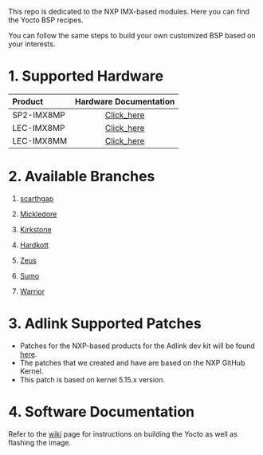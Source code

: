 This repo is dedicated to the NXP IMX-based modules. Here you can find the Yocto BSP recipes.

You can follow the same steps to build your own customized BSP based on your interests.

# 1. Supported Hardware

| Product    |                    Hardware Documentation                    |
| :--------- | :----------------------------------------------------------: |
| SP2-IMX8MP | [Click_here](https://www.adlinktech.com/Products/Panel_PCs_Monitors/Panel_PCs_Monitors/SP2-IMX8_Series?lang=en) |
| LEC-IMX8MP | [Click_here](https://www.adlinktech.com/Products/Computer_on_Modules/SMARC/LEC-IMX8MP?lang=en) |
| LEC-IMX8MM | [Click_here](https://www.adlinktech.com/Products/Computer_on_Modules/SMARC/LEC-IMX8MM?lang=en) |

# 2. Available Branches

1. [scarthgap](https://github.com/ADLINK/meta-adlink-nxp/tree/scarthgap)

2. [Mickledore](https://github.com/ADLINK/meta-adlink-nxp/tree/mickledore)

3. [Kirkstone](https://github.com/ADLINK/meta-adlink-nxp/tree/kirkstone)

4. [Hardkott](https://github.com/ADLINK/meta-adlink-nxp/tree/hardknott)

5. [Zeus](https://github.com/ADLINK/meta-adlink-nxp/tree/zeus)

6. [Sumo](https://github.com/ADLINK/meta-adlink-nxp/tree/sumo)

7. [Warrior](https://github.com/ADLINK/meta-adlink-nxp/tree/warrior)

# 3. Adlink Supported Patches

- Patches for the NXP-based products for the Adlink dev kit will be found [here](https://github.com/ADLINK/meta-adlink-nxp/tree/kirkstone/recipes-kernel/linux/linux-imx).
- The patches that we created and have are based on the NXP GitHub Kernel.
- This patch is based on kernel 5.15.x version.

# 4. Software Documentation

Refer to the [wiki](https://github.com/ADLINK/meta-adlink-nxp/wiki) page for instructions on building the Yocto as well as flashing the image.

